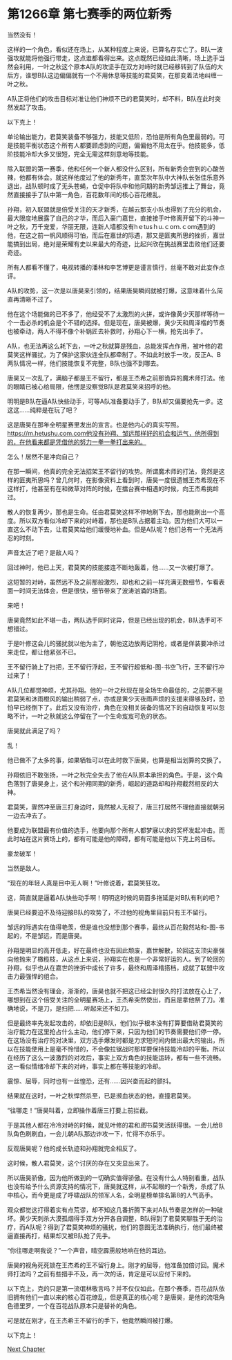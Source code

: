 # 第1266章 第七赛季的两位新秀

当然没有！

这样的一个角色，看似还在场上，从某种程度上来说，已算名存实亡了。B队一波强攻就能将他强行带走，这点谁都看得出来。这点既然已经如此清晰，场上选手当然会利用，一叶之秋这个原本A队的攻坚手在双方对峙时就已经移转到了队伍的大后方，谁想B队这边偏偏就有一个不用休息等技能的君莫笑，在那变着法地纠缠一叶之秋。

A队正将他们的攻击目标对准让他们神烦不已的君莫笑时，却不料，B队在此时突然发起了攻击。

以下克上！

单论输出能力，君莫笑装备不够强力，技能又低阶，恐怕是所有角色里最弱的。可是技能平衡状态这个所有人都要顾虑到的问题，偏偏他不用太在乎。他技能多，低阶技能冷却大多又很短，完全无需这样刻意地等技能。

除入联盟的第一赛季，他和任何一个新人都没什么区别，所有新秀会尝到的心酸苦辣，他都有体会。就这样他度过了他的新秀年，直至次年队中大神队长张佳乐意外退出，战队顿时成了无头苍蝇，仓促中将队中和他同期的新秀邹远推上了舞台，竟然直接接手了队中第一角色，百花数年间的核心百花缭乱。

孙翔，初入联盟就是倍受关注的天才新秀，在越云那支小队也得到了充分的机会，最大限度地展露了自己的才华，而后入豪门嘉世，直接接手叶修离开留下的斗神一叶之秋，万千宠爱，华丽无限，连新人墙都没有hｅtusｈu.ｃoｍ.ｃoｍ遇到的他，在这之前一帆风顺得可怕，而后在嘉世的际遇，那又是匪夷所思的挫折，嘉世能搞到出局，绝对是荣耀有史以来最大的奇迹，比起兴欣在挑战赛里击败他们还要奇迹。

所有人都看不懂了，电视转播的潘林和李艺博更是谨言慎行，丝毫不敢对此妄作点评。

A队的攻势，这一次是以唐昊来引领的，结果唐昊瞬间就被打爆，这意味着什么简直再清晰不过了。

他在这个场能做的已不多了，他经受不了太激烈的火拼，或许像黄少天那样等待一个一击必杀的机会是个不错的选择。但是现在，唐昊被爆，黄少天和周泽楷的节奏也被牵动，两人不得不像个补锅匠去补救时，孙翔心下一横，抢先出手了。

A队，也无法再这么耗下去，一叶之秋就算是残血，总能发挥点作用，被叶修的君莫笑这样骚扰，为了保护这家伙连全队都牵制了。不如此时放手一攻，反正A、B两队情况一样，他们技能恢复不完整，B队也强不到哪去。

唐昊又一次乱了，满脑子都是王不留行，都是王杰希之前那诡异的魔术师打法。他的眼睛已被心给局限，他愣是没察觉B队是君莫笑来招呼的他。

明明是B队在逼A队快些动手，可等A队准备要动手了，B队却又偏要抢先一步。这这这……纯粹是在玩了吧？

这是唐昊在那年全明星赛里发出的宣言。也是他内心的真实写照。https://m.hetushu.com.com他没有孙翔、邹远那样好的机会和运气，他所得到的，在他看来都是凭借他的努力一拳一拳打出来的。

怎么！居然不是冲向自己？

在那一瞬间，他真的完全无法招架王不留行的攻势。所谓魔术师的打法，竟然是这样的匪夷所思吗？曾几何时，在影像资料上看到时，唐昊一度很遗憾王杰希现在不这样打，他甚至有在和微草对阵的时候，在擂台赛中相遇的时候，向王杰希挑衅过。

散人的恢复再少，那也是生命。任由君莫笑这样不停地刷下去，那也能刷出一个高度。所以双方看似冷却下来的对峙着，那也是B队占据着主动。因为他们大可以一直这么不动下去，让君莫笑给他们缓慢地补血。但是A队呢？他们总有一个无法再忍的时刻。

声音太近了吧？是敌人吗？

回过神时，他已上天，君莫笑的技能接连不断地轰着，他……又一次被打爆了。

这短暂的对峙，虽然远不及之前那般激烈，却也和之前一样充满无数细节，乍看表面一时间无法体会，但是很快，细节带来了波涛汹涌的场面。

来吧！

唐昊竟然如此不堪一击，两队选手同时诧异，但是已经出现的机会，B队选手可不想错过。

于是叶修这会儿的骚扰就以他为主了，朝他这边放两记阴枪，或者是佯装要冲杀过来走位，都让他紧张不已。

王不留行骑上了扫把，王不留行浮起，王不留行超低和-图-书空飞行，王不留行冲过来了！

A队几位都觉神烦，尤其孙翔。他的一叶之秋现在是全场生命最低的，之前要不是君莫笑和沐雨橙风的输出稍弱了点，亦或是黄少天夜雨声烦的支援来得够及时，恐怕早已经倒下了。此后又没有治疗，角色在没相关装备的情况下的自动恢复可以忽略不计，一叶之秋就这么停留在了一个生命岌岌可危的状态。

唐昊就此满足了吗？

乱！

他已做不了太多的事，如果牺牲可以在此时救下唐昊，也算是相当划算的交换了。

孙翔依旧不敢张扬，一叶之秋完全失去了他在A队原本承担的角色。于是，这个角色落到了唐昊身上，这个和孙翔同期的新秀，崛起的道路却和孙翔截然相反的大神。

君莫笑，骤然冲至唐三打身边时，竟然被人无视了，唐三打居然不理他直接就朝另一边去冲去了。

他要成为联盟最有价值的选手，他要向那个所有人都梦寐以求的奖杯发起冲击。而此时站在这片赛场上的，都有可能是他的障碍，都有可能是他以下克上的目标。

豪龙破军！

当然是敌人。

“现在的年轻人真是目中无人啊！”叶修说着，君莫笑狂攻。

这，简直就是逼着A队快些动手啊！明明这时候的局面多拖延是对B队有利的吧？

唐昊已经要迫不及待迎接B队的攻势了，不过他的视角里目前只有王不留行。

邹远的际遇实在值得艳羡，但是谁也没想到那个赛季，最终从百花毅然站和-图-书起的，不是邹远，而是唐昊。

孙翔是明显的高开低走，好在最终也没有因此颓废，嘉世解散，轮回这支顶尖豪强向他抛来了橄榄枝，从这点上来说，孙翔实在也是一个非常好运的人。到了轮回的孙翔，似乎也从在嘉世的挫折中成长了许多，最终和周泽楷搭档，成就了联盟中攻击力最强悍的组合。

王杰希当然没有理会，渐渐的，唐昊也就不把这已经尘封很久的打法放在心上了，哪想到在这个倍受关注的全明星赛场上，王杰希突然使出，而且是拿他祭了刀。准确地说，不是刀，是扫把……听起来还不如刀。

但是最终率先发起攻击的，却依旧是B队，他们似乎根本没有打算要借助君莫笑的治疗能力在这里抢占什么主动，他们停下来，只因为他们的节奏需要他们停一停。在这场没有治疗的对决里，双方选手爆发时都是力求短时间内做出最大的输出，所以在技能使用上是毫不怜惜的，不会像拉锯战时那样要保持技能冷却的平衡。所以在经历了这么一波激烈的对攻后，事实上双方角色的技能运转，都有一些不流畅。这一看似情绪冷却下来的对峙，事实上都在等技能的冷却。

震惊、屈辱，同时也有一丝惶恐，还有……因兴奋而起的颤抖。

结果就在这时，一叶之秋悍然杀至，已是濒血状态的他，直撞君莫笑。

“往哪走！”唐昊叫着，立即操作着唐三打要上前拦截。

于是其他人都在冷冷对峙的时候，就见叶修的君和*图*书莫笑活跃得很。一会儿给B队角色刷刷血，一会儿朝A队那边诈攻一下，忙得不亦乐乎。

反观唐昊呢？他的成长轨迹和孙翔就完全相反了。

这时候，散人君莫笑，这个讨厌的存在又突显出来了。

所以唐昊骄傲，因为他所做到的一切确实值得骄傲。在没有什么人特别看重，战队也没有给予什么资源支持的情况下，唐昊就这样，从不起眼的一个新秀，杀成了队中核心，而今更是成了呼啸战队的领军人名，全明星榜单排名第8的人气高手。

观众都觉这打得着实有点荒谬，却不知这几番折腾下来对A队节奏是怎样的一种破坏。黄少天刺杀大漠孤烟得手双方分开各自调整，B队得到了君莫笑聊胜于无的治疗，而A队呢？得到了君莫笑神烦的骚扰，他们的意图无法准确执行，他们最终被逼直接再打，结果却又被B队抢了先手。

“你往哪走啊我说？”一个声音，晴空霹雳般地响在他的耳边。

唐昊的视角死死锁在王杰希的王不留行身上。刚才的屈辱，他准备加倍讨回。魔术师打法吗？之前有些措手不及，再一次的话，肯定是可以应付下来的。

以下克上，克的只是第一流氓林敬言吗？并不仅仅如此，在那个赛季，百花战队依旧拥有他们一直以来的核心百花缭乱，但是真正的核心呢？是唐昊，是他的流氓角色德里罗，一个在百花战队原本只是替补的角色。

可是就在刚才，在王杰希王不留行的手下，他竟然瞬间被打爆。

以下克上！



[Next Chapter](%E7%AC%AC1267%E7%AB%A0%20%E8%BF%99%E4%B8%8D%E6%98%AF%E4%BD%A0%E6%93%85%E9%95%BF%E7%9A%84.md)